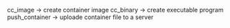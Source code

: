 cc_image -> create container image
cc_binary -> create executable program
push_container -> uploade container file to a server
